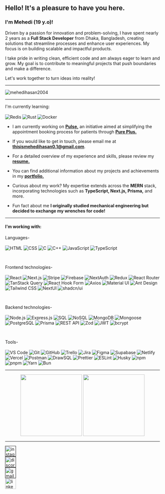 <h2>Hello! It's a pleasure to have you here.</h2>
<h3>I'm Mehedi (19 y.o)!</h3>
<p>Driven by a passion for innovation and problem-solving, I have spent nearly 2 years as a <strong>Full Stack Developer</strong> from Dhaka, Bangladesh, creating solutions that streamline processes and enhance user experiences. My focus is on building scalable and impactful products.</p>
<p>I take pride in writing clean, efficient code and am always eager to learn and grow. My goal is to contribute to meaningful projects that push boundaries and make a difference.</p>
<p>Let's work together to turn ideas into reality!</p>

<hr/>

<p align="left"><img src="https://komarev.com/ghpvc/?username=mehedihasan2004&label=Profile%20views&color=0e75b6&style=flat" alt="mehedihasan2004" /></p>

<hr/>

I'm currently learning: 
<br/>
<br/>
![Redis](https://img.shields.io/badge/redis-%23DC382D.svg?style=for-the-badge&logo=redis&logoColor=white)
![Rust](https://img.shields.io/badge/rust-%23000000.svg?style=for-the-badge&logo=rust&logoColor=white)
![Docker](https://img.shields.io/badge/docker-%230db7ed.svg?style=for-the-badge&logo=docker&logoColor=white)

- I am currently working on [**Pulse,**](https://pulse-six-mu.vercel.app) an initiative aimed at simplifying the appointment booking process for patients through [**Pure Plus.**](https://pure-plus-web-frontend.vercel.app)

- If you would like to get in touch, please email me at **thisismehedihasan0.1@gmail.com**.

- For a detailed overview of my experience and skills, please review my [**resume.**](https://drive.google.com/file/d/180RBCRjkygUKvn9NxZRLmAh_VztBMfDx/view?usp=sharing)

- You can find additional information about my projects and achievements in my [**portfolio.**](https://v1mehedi-hasan.vercel.app)

- Curious about my work? My expertise extends across the **MERN** stack, incorporating technologies such as **TypeScript, Next.js, Prisma,** and more.

- Fun fact about me **I originally studied mechanical engineering but decided to exchange my wrenches for code!**

<hr/>

<h4>I'm working with:</h4>

Languages-
<br/>
<br/>
![HTML](https://img.shields.io/badge/html5-%23E34F26.svg?style=for-the-badge&logo=html5&logoColor=white)
![CSS](https://img.shields.io/badge/css3-%231572B6.svg?style=for-the-badge&logo=css3&logoColor=white)
![C](https://img.shields.io/badge/c-%2300599C.svg?style=for-the-badge&logo=c&logoColor=white)
![C++](https://img.shields.io/badge/c++-%2300599C.svg?style=for-the-badge&logo=c%2B%2B&logoColor=white)
![JavaScript](https://img.shields.io/badge/javascript-%23F7DF1E.svg?style=for-the-badge&logo=javascript&logoColor=black)
![TypeScript](https://img.shields.io/badge/typescript-%23007ACC.svg?style=for-the-badge&logo=typescript&logoColor=white)

<br/>

Frontend technologies-
<br/>
<br/>
![React](https://img.shields.io/badge/react-%2361DAFB.svg?style=for-the-badge&logo=react&logoColor=black)
![Next.js](https://img.shields.io/badge/next.js-%23000000.svg?style=for-the-badge&logo=next.js&logoColor=white)
![Stripe](https://img.shields.io/badge/stripe-%23646FFF.svg?style=for-the-badge&logo=stripe&logoColor=white)
![Firebase](https://img.shields.io/badge/firebase-%23FFCA28.svg?style=for-the-badge&logo=firebase&logoColor=black)
![NextAuth](https://img.shields.io/badge/nextauth-%23000000.svg?style=for-the-badge&logo=next.js&logoColor=white)
![Redux](https://img.shields.io/badge/redux-%23764ABC.svg?style=for-the-badge&logo=redux&logoColor=white)
![React Router](https://img.shields.io/badge/react_router-%23CA4245.svg?style=for-the-badge&logo=react-router&logoColor=white)
![TanStack Query](https://img.shields.io/badge/tanstack_query-%23FF4154.svg?style=for-the-badge&logo=react-query&logoColor=white)
![React Hook Form](https://img.shields.io/badge/react_hook_form-%23EC5990.svg?style=for-the-badge&logo=react-hook-form&logoColor=white)
![Axios](https://img.shields.io/badge/axios-%5C671DD3.svg?style=for-the-badge&logo=axios&logoColor=white)
![Material UI](https://img.shields.io/badge/material_ui-%230081CB.svg?style=for-the-badge&logo=mui&logoColor=white)
![Ant Design](https://img.shields.io/badge/ant_design-%230170FE.svg?style=for-the-badge&logo=ant-design&logoColor=white)
![Tailwind CSS](https://img.shields.io/badge/tailwind_css-%2338B2AC.svg?style=for-the-badge&logo=tailwind-css&logoColor=white)
![NextUI](https://img.shields.io/badge/nextui-%23000000.svg?style=for-the-badge&logo=next.js&logoColor=white)
![shadcn/ui](https://img.shields.io/badge/shadcn_ui-%23000000.svg?style=for-the-badge&logo=next.js&logoColor=white)

<br/>

Backend technologies-
<br/>
<br/>
![Node.js](https://img.shields.io/badge/node.js-%23339933.svg?style=for-the-badge&logo=node.js&logoColor=white)
![Express.js](https://img.shields.io/badge/express.js-%23404d59.svg?style=for-the-badge&logo=express&logoColor=white)
![SQL](https://img.shields.io/badge/sql-%234169E1.svg?style=for-the-badge&logo=sql&logoColor=white)
![NoSQL](https://img.shields.io/badge/no_sql-%23E44C65.svg?style=for-the-badge&logo=nodedotjs&logoColor=white)
![MongoDB](https://img.shields.io/badge/mongodb-%2347A248.svg?style=for-the-badge&logo=mongodb&logoColor=white)
![Mongoose](https://img.shields.io/badge/mongoose-%23880000.svg?style=for-the-badge&logo=mongodb&logoColor=white)
![PostgreSQL](https://img.shields.io/badge/postgresql-%23336791.svg?style=for-the-badge&logo=postgresql&logoColor=white)
![Prisma](https://img.shields.io/badge/prisma-%232D3748.svg?style=for-the-badge&logo=prisma&logoColor=white)
![REST API](https://img.shields.io/badge/rest_api-%23000000.svg?style=for-the-badge&logo=flask&logoColor=white)
![Zod](https://img.shields.io/badge/zod-%2300BFFF.svg?style=for-the-badge&logo=zod&logoColor=white)
![JWT](https://img.shields.io/badge/jwt-%23000000.svg?style=for-the-badge&logo=json-web-tokens&logoColor=white)
![bcrypt](https://img.shields.io/badge/bcrypt-%2339a848.svg?style=for-the-badge&logo=security&logoColor=white)

<br/>

Tools-
<br/>
<br/>
![VS Code](https://img.shields.io/badge/VS%20Code-%23007ACC.svg?style=for-the-badge&logo=visual-studio-code&logoColor=white)
![Git](https://img.shields.io/badge/git-%23F05033.svg?style=for-the-badge&logo=git&logoColor=white)
![GitHub](https://img.shields.io/badge/github-%23181717.svg?style=for-the-badge&logo=github&logoColor=white)
![Trello](https://img.shields.io/badge/trello-%23026AA7.svg?style=for-the-badge&logo=trello&logoColor=white)
![Jira](https://img.shields.io/badge/jira-%230A0FFF.svg?style=for-the-badge&logo=jira&logoColor=white)
![Figma](https://img.shields.io/badge/figma-%23F24E1E.svg?style=for-the-badge&logo=figma&logoColor=white)
![Supabase](https://img.shields.io/badge/supabase-%233ECF8E.svg?style=for-the-badge&logo=supabase&logoColor=white)
![Netlify](https://img.shields.io/badge/netlify-%2300C7B7.svg?style=for-the-badge&logo=netlify&logoColor=white)
![Vercel](https://img.shields.io/badge/vercel-%23000000.svg?style=for-the-badge&logo=vercel&logoColor=white)
![Postman](https://img.shields.io/badge/postman-%23FF6C37.svg?style=for-the-badge&logo=postman&logoColor=white)
![DrawSQL](https://img.shields.io/badge/drawsql-%23000000.svg?style=for-the-badge&logo=data-modeling&logoColor=white)
![Prettier](https://img.shields.io/badge/prettier-%23FF69B4.svg?style=for-the-badge&logo=prettier&logoColor=white)
![ESLint](https://img.shields.io/badge/eslint-%234B32C3.svg?style=for-the-badge&logo=eslint&logoColor=white)
![Husky](https://img.shields.io/badge/husky-%23428F7E.svg?style=for-the-badge&logo=git&logoColor=white)
![npm](https://img.shields.io/badge/npm-%23CB3837.svg?style=for-the-badge&logo=npm&logoColor=white)
![pnpm](https://img.shields.io/badge/pnpm-%23F69220.svg?style=for-the-badge&logo=pnpm&logoColor=white)
![Yarn](https://img.shields.io/badge/yarn-%232C8EBB.svg?style=for-the-badge&logo=yarn&logoColor=white)
![Bun](https://img.shields.io/badge/bun-%23000000.svg?style=for-the-badge&logo=bun&logoColor=white)


<hr/>

<div align="center">
  <img src="https://github-readme-stats-ouuan.vercel.app/api?username=mehedihasan2004&show_icons=true&theme=dark&hide_border=true" height="200" />
  <img src="https://streak-stats.demolab.com?user=mehedihasan2004&locale=en&mode=daily&theme=dark&hide_border=true&border_radius=5&order=3" height="200" />
</div>


 <hr/>

<div align="left">
  <a
    href=""
    target="_blank"
    rel="noopener noreferrer"  
  >
  <img src="https://img.shields.io/static/v1?message=Instagram&logo=instagram&label=&color=E4405F&logoColor=white&labelColor=&style=for-the-badge" height="35" alt="instagram logo"  />  
  </a>
<div align="left">
  <a
    href=""
    target="_blank"
    rel="noopener noreferrer"  
  >
  <img src="https://img.shields.io/static/v1?message=Discord&logo=discord&label=&color=7289DA&logoColor=white&labelColor=&style=for-the-badge" height="35" alt="discord logo"  />
  </a>
<div align="left">
  <a
    href=""
    target="_blank"
    rel="noopener noreferrer"  
  >
  <img src="https://img.shields.io/static/v1?message=Gmail&logo=gmail&label=&color=D14836&logoColor=white&labelColor=&style=for-the-badge" height="35" alt="gmail logo"  />
  </a>
<div align="left">
  <a
    href="-mehedihasan"
    target="_blank"
    rel="noopener noreferrer"  
  >
  <img src="https://img.shields.io/static/v1?message=LinkedIn&logo=linkedin&label=&color=0077B5&logoColor=white&labelColor=&style=for-the-badge" height="35" alt="linkedin logo"  />
  </a>
</div>
<br clear="both">


 
